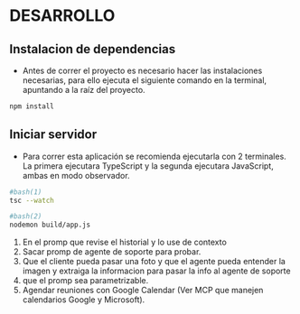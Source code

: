 # DESARROLLO
## Instalacion de dependencias
- Antes de correr el proyecto es necesario hacer las instalaciones necesarias, para ello ejecuta el siguiente comando en la terminal, apuntando a la raíz del proyecto.
```bash
npm install
```


## Iniciar servidor
- Para correr esta aplicación se recomienda ejecutarla con 2 terminales. La primera ejecutara TypeScript y la segunda ejecutara JavaScript, ambas en modo observador.
```bash
#bash(1)
tsc --watch
```
```bash
#bash(2)
nodemon build/app.js
```

1. En el promp que revise el historial y lo use de contexto
2. Sacar promp de agente de soporte para probar.
3. Que el cliente pueda pasar una foto y que el agente pueda entender la imagen y extraiga la informacion para pasar la info al agente de soporte
4. que el promp sea parametrizable.
5. Agendar reuniones con Google Calendar (Ver MCP que manejen calendarios Google y Microsoft).